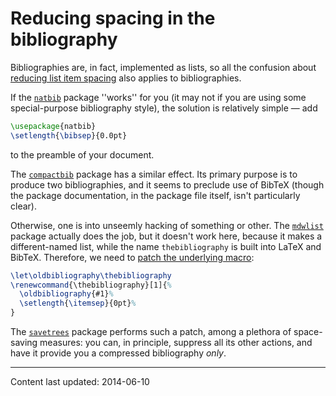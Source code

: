 # Reducing spacing in the bibliography

Bibliographies are, in fact, implemented as lists, so all the
confusion about [reducing list item spacing](./FAQ-complist.html) also
applies to bibliographies.

If the [`natbib`](http://ctan.org/pkg/natbib) package ''works'' for you (it may not if you are using
some special-purpose bibliography style), the solution is relatively
simple&nbsp;&mdash; add
```latex
\usepackage{natbib}
\setlength{\bibsep}{0.0pt}
```
to the preamble of your document.

The [`compactbib`](http://ctan.org/pkg/compactbib) package has a similar effect.  Its primary
purpose is to produce two bibliographies, and it seems to preclude use
of BibTeX (though the package documentation, in the package file
itself, isn't particularly clear).

Otherwise, one is into unseemly hacking of something or other.  The
[`mdwlist`](http://ctan.org/pkg/mdwlist) package actually does the job, but it doesn't work
here, because it makes a different-named list, while the name
`thebibliography` is built into LaTeX and
BibTeX.  Therefore, we need to 
[patch the underlying macro](./FAQ-patch.html):
<!-- {% raw %} -->
```latex
\let\oldbibliography\thebibliography
\renewcommand{\thebibliography}[1]{%
  \oldbibliography{#1}%
  \setlength{\itemsep}{0pt}%
}
```
<!-- {% endraw %} -->
The [`savetrees`](http://ctan.org/pkg/savetrees) package performs such a patch, among a
plethora of space-saving measures: you can, in principle, suppress all
its other actions, and have it provide you a compressed bibliography
_only_.


----

Content last updated: 2014-06-10
